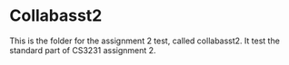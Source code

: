# Collabasst2
This is the folder for the assignment 2 test, called collabasst2. It test the standard part of CS3231 assignment 2.
